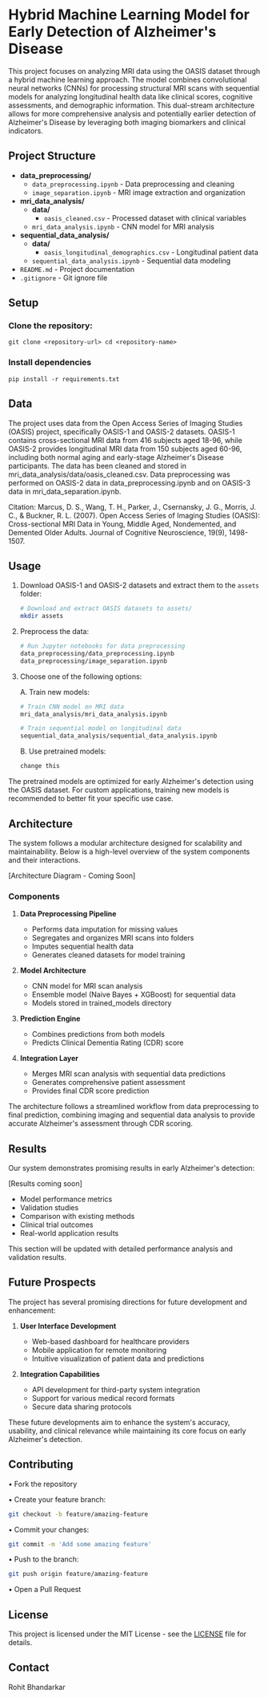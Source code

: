 # Hybrid Machine Learning Model for Early Detection of Alzheimer's Disease

This project focuses on analyzing MRI data using the OASIS dataset through a hybrid machine learning approach. The model combines convolutional neural networks (CNNs) for processing structural MRI scans with sequential models for analyzing longitudinal health data like clinical scores, cognitive assessments, and demographic information. This dual-stream architecture allows for more comprehensive analysis and potentially earlier detection of Alzheimer's Disease by leveraging both imaging biomarkers and clinical indicators.

## Project Structure

- **data_preprocessing/**
  - `data_preprocessing.ipynb` - Data preprocessing and cleaning
  - `image_separation.ipynb` - MRI image extraction and organization
- **mri_data_analysis/**
  - **data/**
    - `oasis_cleaned.csv` - Processed dataset with clinical variables
  - `mri_data_analysis.ipynb` - CNN model for MRI analysis
- **sequential_data_analysis/**
  - **data/**
    - `oasis_longitudinal_demographics.csv` - Longitudinal patient data
  - `sequential_data_analysis.ipynb` - Sequential data modeling
- `README.md` - Project documentation
- `.gitignore` - Git ignore file

## Setup

### Clone the repository:

   `git clone <repository-url>
   cd <repository-name>`

### Install dependencies

`pip install -r requirements.txt`

## Data

The project uses data from the Open Access Series of Imaging Studies (OASIS) project, specifically OASIS-1 and OASIS-2 datasets. OASIS-1 contains cross-sectional MRI data from 416 subjects aged 18-96, while OASIS-2 provides longitudinal MRI data from 150 subjects aged 60-96, including both normal aging and early-stage Alzheimer's Disease participants. The data has been cleaned and stored in mri_data_analysis/data/oasis_cleaned.csv. Data preprocessing was performed on OASIS-2 data in data_preprocessing.ipynb and on OASIS-3 data in mri_data_separation.ipynb.

Citation: Marcus, D. S., Wang, T. H., Parker, J., Csernansky, J. G., Morris, J. C., & Buckner, R. L. (2007). Open Access Series of Imaging Studies (OASIS): Cross-sectional MRI Data in Young, Middle Aged, Nondemented, and Demented Older Adults. Journal of Cognitive Neuroscience, 19(9), 1498-1507.

## Usage

1. Download OASIS-1 and OASIS-2 datasets and extract them to the `assets` folder:
   ```bash
   # Download and extract OASIS datasets to assets/
   mkdir assets
   ```

2. Preprocess the data:
   ```bash
   # Run Jupyter notebooks for data preprocessing
   data_preprocessing/data_preprocessing.ipynb
   data_preprocessing/image_separation.ipynb
   ```

3. Choose one of the following options:

   A. Train new models:
   ```bash
   # Train CNN model on MRI data
   mri_data_analysis/mri_data_analysis.ipynb
   
   # Train sequential model on longitudinal data
   sequential_data_analysis/sequential_data_analysis.ipynb
   ```

   B. Use pretrained models:
   ```python
   change this
   ```

The pretrained models are optimized for early Alzheimer's detection using the OASIS dataset. For custom applications, training new models is recommended to better fit your specific use case.

## Architecture

The system follows a modular architecture designed for scalability and maintainability. Below is a high-level overview of the system components and their interactions.

[Architecture Diagram - Coming Soon]

### Components

1. **Data Preprocessing Pipeline**
   - Performs data imputation for missing values
   - Segregates and organizes MRI scans into folders
   - Imputes sequential health data
   - Generates cleaned datasets for model training

2. **Model Architecture**
   - CNN model for MRI scan analysis
   - Ensemble model (Naive Bayes + XGBoost) for sequential data
   - Models stored in trained_models directory


3. **Prediction Engine**
   - Combines predictions from both models
   - Predicts Clinical Dementia Rating (CDR) score

4. **Integration Layer**
   - Merges MRI scan analysis with sequential data predictions
   - Generates comprehensive patient assessment
   - Provides final CDR score prediction

The architecture follows a streamlined workflow from data preprocessing to final prediction, combining imaging and sequential data analysis to provide accurate Alzheimer's assessment through CDR scoring.

## Results

Our system demonstrates promising results in early Alzheimer's detection:

[Results coming soon]

- Model performance metrics
- Validation studies
- Comparison with existing methods
- Clinical trial outcomes
- Real-world application results

This section will be updated with detailed performance analysis and validation results.

## Future Prospects

The project has several promising directions for future development and enhancement:
1. **User Interface Development**
   - Web-based dashboard for healthcare providers
   - Mobile application for remote monitoring
   - Intuitive visualization of patient data and predictions

2. **Integration Capabilities**
   - API development for third-party system integration
   - Support for various medical record formats
   - Secure data sharing protocols



These future developments aim to enhance the system's accuracy, usability, and clinical relevance while maintaining its core focus on early Alzheimer's detection.


## Contributing

• Fork the repository

• Create your feature branch:
  ```bash
  git checkout -b feature/amazing-feature
  ```

• Commit your changes:
  ```bash
  git commit -m 'Add some amazing feature'
  ```

• Push to the branch:
  ```bash
  git push origin feature/amazing-feature
  ```

• Open a Pull Request

## License

This project is licensed under the MIT License - see the [LICENSE](LICENSE) file for details.

## Contact

Rohit Bhandarkar